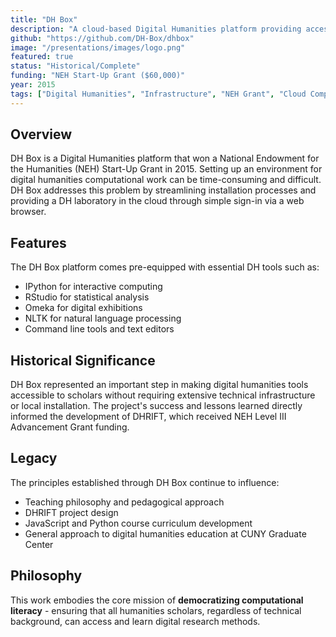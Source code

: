 ```yaml
---
title: "DH Box"
description: "A cloud-based Digital Humanities platform providing accessible computational infrastructure for humanities scholars - NEH Start-Up Grant recipient"
github: "https://github.com/DH-Box/dhbox"
image: "/presentations/images/logo.png"
featured: true
status: "Historical/Complete"
funding: "NEH Start-Up Grant ($60,000)"
year: 2015
tags: ["Digital Humanities", "Infrastructure", "NEH Grant", "Cloud Computing"]
---
```


## Overview

DH Box is a Digital Humanities platform that won a National Endowment for the Humanities (NEH) Start-Up Grant in 2015. Setting up an environment for digital humanities computational work can be time-consuming and difficult. DH Box addresses this problem by streamlining installation processes and providing a DH laboratory in the cloud through simple sign-in via a web browser.

## Features

The DH Box platform comes pre-equipped with essential DH tools such as:
- IPython for interactive computing
- RStudio for statistical analysis
- Omeka for digital exhibitions
- NLTK for natural language processing
- Command line tools and text editors

## Historical Significance

DH Box represented an important step in making digital humanities tools accessible to scholars without requiring extensive technical infrastructure or local installation. The project's success and lessons learned directly informed the development of DHRIFT, which received NEH Level III Advancement Grant funding.

## Legacy

The principles established through DH Box continue to influence:
- Teaching philosophy and pedagogical approach
- DHRIFT project design
- JavaScript and Python course curriculum development
- General approach to digital humanities education at CUNY Graduate Center

## Philosophy

This work embodies the core mission of **democratizing computational literacy** - ensuring that all humanities scholars, regardless of technical background, can access and learn digital research methods.
